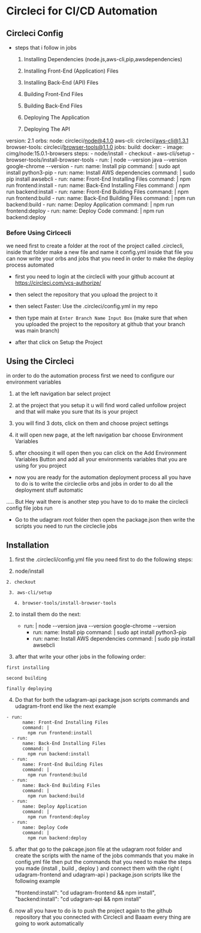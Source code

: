 # Circleci for CI/CD Automation

## Circleci Config

 - steps that i follow in jobs
   
   1. Installing Dependencies (node.js,aws-cli,pip,awsdependencies) 

   2. Installing Front-End (Application) Files

   3. Installing Back-End (API) Files 

   4. Building Front-End Files

   5. Building Back-End Files

   6. Deploying The Application

   7. Deploying The API
    
version: 2.1
orbs:
  node: circleci/node@4.1.0
  aws-cli: circleci/aws-cli@1.3.1
  browser-tools: circleci/browser-tools@1.1.0
jobs:
  build:
    docker:
      - image: cimg/node:15.0.1-browsers
    steps:
      - node/install
      - checkout
      - aws-cli/setup
      - browser-tools/install-browser-tools
      - run: |
          node --version
          java --version
          google-chrome --version
      - run:
         name: Install pip
         command: |
           sudo apt install python3-pip
      - run:
         name: Install AWS dependencies
         command: |
           sudo pip install awsebcli
      - run:
          name: Front-End Installing Files
          command: |
            npm run frontend:install
      - run:
          name: Back-End Installing Files
          command: |
            npm run backend:install
      - run:
          name: Front-End Building Files
          command: |
            npm run frontend:build
      - run:
          name: Back-End Building Files
          command: |
            npm run backend:build
      - run:
          name: Deploy Application
          command: |
            npm run frontend:deploy
      - run: 
          name: Deploy Code
          command: |
            npm run backend:deploy

 ### Before Using Cirlcecli
   
   we need first to create a folder at the root of the project called .circlecli, inside that folder make a new file and name it config.yml inside that file you can now write your orbs and jobs 
   that you need in order to make the deploy process automated


 - first you need to login at the circlecli with your github account at https://circleci.com/vcs-authorize/

 - then select the repository that you upload the project to it

 - then select Faster: Use the .circleci/config.yml in my repo

 - then type main at ` Enter Branch Name Input Box `  (make sure that when you uploaded the project to the repository at github that your branch was main branch)

 - after that click on Setup the Project

## Using the Circleci 

in order to do the automation process first we need to configure our environment variables

  1. at the left navigation bar select project

  2. at the project that you setup it u will find word called unfollow project and that will make you sure that its is your project 

  3. you will find 3 dots, click on them and choose project settings

  4. it will open new page, at the left navigation bar choose Environment Variables 

  5. after choosing it will open then you can click on the Add Environment Variables Button
  and add all your environments variables that you are using for you project

- now you are ready for the automation deployment process all you have to do is to write the circleclie orbs and jobs in order to do all the deployment stuff automatic 

..... But Hey wait there is another step you have to do to make the circlecli config file jobs run 

- Go to the udagram root folder then open the package.json then write the scripts you need to run the circleclie jobs

## Installation 

 1. first the .circlecli/config.yml file you need first to do the following steps:

  1. node/install

    2. checkout

     3. aws-cli/setup

       4. browser-tools/install-browser-tools

 2. to install them do the next:
    - run: |
          node --version
          java --version
          google-chrome --version
      - run:
         name: Install pip
         command: |
           sudo apt install python3-pip
      - run:
         name: Install AWS dependencies
         command: |
           sudo pip install awsebcli

  3. after that write your other jobs in the following order:

    first installing 

    second building 

    finally deploying

   4. Do that for both the udagram-api package.json scripts commands and udagram-front end like the next example 

    - run:
          name: Front-End Installing Files
          command: |
            npm run frontend:install
      - run:
          name: Back-End Installing Files
          command: |
            npm run backend:install
      - run:
          name: Front-End Building Files
          command: |
            npm run frontend:build
      - run:
          name: Back-End Building Files
          command: |
            npm run backend:build
      - run:
          name: Deploy Application
          command: |
            npm run frontend:deploy
      - run: 
          name: Deploy Code
          command: |
            npm run backend:deploy

   5. after that go to the pakcage.json file at the udagram root folder and create the scripts with the name of the jobs commands that you make in config.yml file then put the commands that you need to make the steps you made (install , build , deploy ) and connect them with the right ( udagram-frontend and  udagram-api ) package.json scripts like the following example

        "frontend:install": "cd udagram-frontend && npm install",
        "backend:install": "cd udagram-api && npm install"

   6. now all you have to do is to push the project again to the github repository that you connected with Circlecli and Baaam every thing are going to work automatically